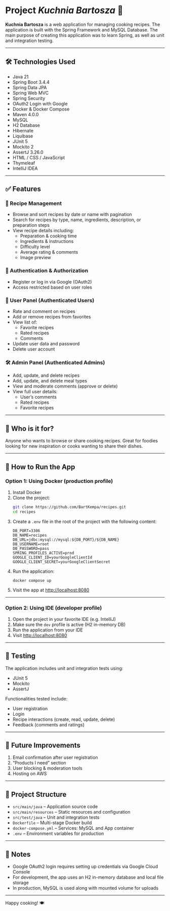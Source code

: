 # Project *Kuchnia Bartosza* 🍔

**Kuchnia Bartosza** is a web application for managing cooking recipes. The application is built with the Spring Framework and MySQL Database. The main purpose of creating this application was to learn Spring, as well as unit and integration testing.

---

## 🛠️ Technologies Used

- Java 21
- Spring Boot 3.4.4
- Spring Data JPA
- Spring Web MVC
- Spring Security
- OAuth2 Login with Google
- Docker & Docker Compose
- Maven 4.0.0
- MySQL
- H2 Database
- Hibernate
- Liquibase
- JUnit 5
- Mockito 2
- AssertJ 3.26.0
- HTML / CSS / JavaScript
- Thymeleaf
- IntelliJ IDEA

---

## ✅ Features

### 🧾 Recipe Management

- Browse and sort recipes by date or name with pagination
- Search for recipes by type, name, ingredients, description, or preparation steps
- View recipe details including:
   - Preparation & cooking time
   - Ingredients & instructions
   - Difficulty level
   - Average rating & comments
   - Image preview

### 🔐 Authentication & Authorization

- Register or log in via Google (OAuth2)
- Access restricted based on user roles

### 👤 User Panel (Authenticated Users)

- Rate and comment on recipes
- Add or remove recipes from favorites
- View list of:
   - Favorite recipes
   - Rated recipes
   - Comments
- Update user data and password
- Delete user account

### 🛠️ Admin Panel (Authenticated Admins)

- Add, update, and delete recipes
- Add, update, and delete meal types
- View and moderate comments (approve or delete)
- View full user details:
   - User’s comments
   - Rated recipes
   - Favorite recipes

---

## 👥 Who is it for?

Anyone who wants to browse or share cooking recipes. Great for foodies looking for new inspiration or cooks wanting to share their dishes.

---

## 🚀 How to Run the App

### Option 1: Using Docker (production profile)

1. Install Docker
2. Clone the project:
   ```bash
   git clone https://github.com/BartKempa/recipes.git
   cd recipes
   ```
3. Create a `.env` file in the root of the project with the following content:
   ```env
   DB_PORT=3306
   DB_NAME=recipes
   DB_URL=jdbc:mysql://mysql:${DB_PORT}/${DB_NAME}
   DB_USERNAME=root
   DB_PASSWORD=pass
   SPRING_PROFILES_ACTIVE=prod
   GOOGLE_CLIENT_ID=yourGoogleClientId
   GOOGLE_CLIENT_SECRET=yourGoogleClientSecret
   ```
4. Run the application:
   ```bash
   docker compose up
   ```
5. Visit the app at [http://localhost:8080](http://localhost:8080)

---

### Option 2: Using IDE (developer profile)

1. Open the project in your favorite IDE (e.g. IntelliJ)
2. Make sure the `dev` profile is active (H2 in-memory DB)
3. Run the application from your IDE
4. Visit [http://localhost:8080](http://localhost:8080)

---

## 🧪 Testing

The application includes unit and integration tests using:

- JUnit 5
- Mockito
- AssertJ

Functionalities tested include:

- User registration
- Login
- Recipe interactions (create, read, update, delete)
- Feedback (comments and ratings)

---

## 🔮 Future Improvements

1. Email confirmation after user registration
2. “Products I need” section
3. User blocking & moderation tools
4. Hosting on AWS

---

## 📁 Project Structure

- `src/main/java` – Application source code
- `src/main/resources` – Static resources and configuration
- `src/test/java` – Unit and integration tests
- `Dockerfile` – Multi-stage Docker build
- `docker-compose.yml` – Services: MySQL and App container
- `.env` – Environment variables for production

---

## 🧷 Notes

- Google OAuth2 login requires setting up credentials via Google Cloud Console
- For development, the app uses an H2 in-memory database and local file storage
- In production, MySQL is used along with mounted volume for uploads

---

Happy cooking! 🍽️

